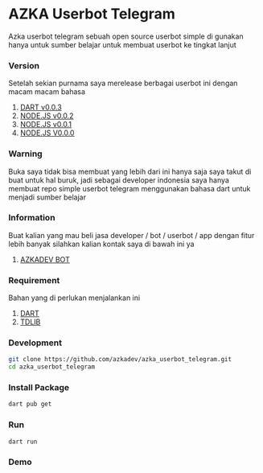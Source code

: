 # AZKA Userbot Telegram

Azka userbot telegram sebuah open source userbot simple di gunakan hanya untuk sumber belajar untuk membuat userbot ke tingkat lanjut


### Version
Setelah sekian purnama saya merelease berbagai userbot ini dengan macam macam bahasa

1. [DART v0.0.3]()
2. [NODE.JS v0.0.2](https://github.com/azkadev/azka_userbot_telegram/releases/tag/v0.0.2-stable-tdl-lib)
3. [NODE.JS v0.0.1](https://github.com/azkadev/azka_userbot_telegram/releases/tag/v0.0.1-stable-Airgram)
4. [NODE.JS V0.0.0](https://github.com/azkadev/azka_userbot_telegram/releases/tag/V0.0.0-stable)

### Warning

Buka saya tidak bisa membuat yang lebih dari ini hanya saja saya takut di buat untuk hal buruk, jadi sebagai developer indonesia saya hanya membuat repo simple userbot telegram menggunakan bahasa dart untuk menjadi sumber belajar

### Information
Buat kalian yang mau beli jasa developer / bot / userbot / app dengan fitur lebih banyak silahkan kalian kontak saya di bawah ini ya

1. [AZKADEV BOT](https://t.me/azkadevbot?start=ref_gh_azka_userbot_telegram)

### Requirement
Bahan yang di perlukan menjalankan ini 

1. [DART](https://dart.dev/)
2. [TDLIB](https://github.com/tdlib/td)

### Development

```bash
git clone https://github.com/azkadev/azka_userbot_telegram.git
cd azka_userbot_telegram
```

### Install Package

```bash
dart pub get
```

### Run
```bash
dart run
```

### Demo

